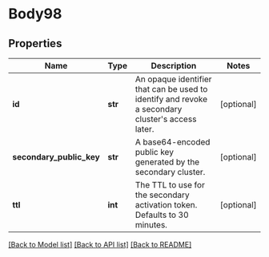 # Body98

## Properties
Name | Type | Description | Notes
------------ | ------------- | ------------- | -------------
**id** | **str** | An opaque identifier that can be used to identify and revoke a secondary cluster&#x27;s access later. | [optional] 
**secondary_public_key** | **str** | A base64-encoded public key generated by the secondary cluster. | [optional] 
**ttl** | **int** | The TTL to use for the secondary activation token. Defaults to 30 minutes. | [optional] 

[[Back to Model list]](../README.md#documentation-for-models) [[Back to API list]](../README.md#documentation-for-api-endpoints) [[Back to README]](../README.md)

